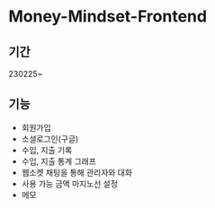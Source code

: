 # Money-Mindset-Frontend

## 기간
230225~

## 기능
- 회원가입
- 소셜로그인(구글)
- 수입, 지출 기록
- 수입, 지출 통계 그래프
- 웹소켓 채팅을 통해 관리자와 대화
- 사용 가능 금액 마지노선 설정
- 메모 
